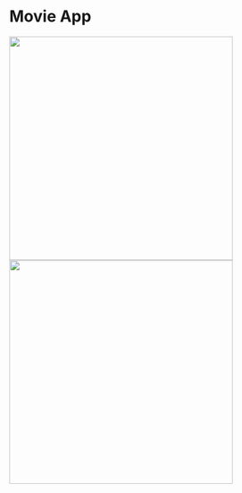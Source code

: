 # Movie App

<p float="left">
  <img src="https://user-images.githubusercontent.com/24701305/128617452-e4da6877-5077-4e4a-a9ed-7bdc6f8857ce.png" width="400" />
  <img src="https://user-images.githubusercontent.com/24701305/128617459-f5cd8811-2494-47a8-9b70-25bcb1b0da42.png" width="400" /> 
</p>
